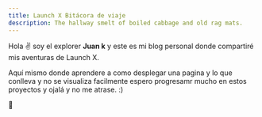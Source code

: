 ```yaml
---
title: Launch X Bitácora de viaje
description: The hallway smelt of boiled cabbage and old rag mats.
---
```


Hola ✌️  soy el explorer **Juan k** y este es mi blog personal donde compartiré mis aventuras de Launch X.

Aquí mismo donde aprendere a como desplegar una pagina y lo que conlleva y no se visualiza facilmente
espero progresamr mucho en estos proyectos y ojalá y no me atrase. :)

🚀
